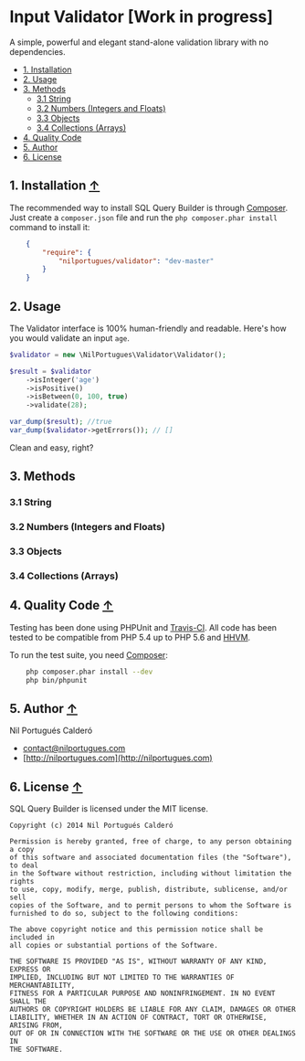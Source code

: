 # Input Validator [Work in progress]

A simple, powerful and elegant stand-alone validation library with no dependencies.

<a name="index_block"></a>
* [1. Installation](#block1)
* [2. Usage](#block2)
* [3. Methods](#block3)
    * [3.1 String](#block3.1)
    * [3.2 Numbers (Integers and Floats)](#block3.2)
    * [3.3 Objects](#block3.3)
    * [3.4 Collections (Arrays)](#block3.4)
* [4. Quality Code](#block4)
* [5. Author](#block5)
* [6. License](#block6)

<a name="block1"></a>
## 1. Installation [↑](#index_block)
The recommended way to install SQL Query Builder is through [Composer](http://getcomposer.org). Just create a ``composer.json`` file and run the ``php composer.phar install`` command to install it:

```json
    {
        "require": {
            "nilportugues/validator": "dev-master"
        }
    }
```

<a name="block2"></a>
## 2. Usage

The Validator interface is 100% human-friendly and readable. Here's how you would validate an input `age`.

```php
$validator = new \NilPortugues\Validator\Validator();

$result = $validator
    ->isInteger('age')
    ->isPositive()
    ->isBetween(0, 100, true)
    ->validate(28);

var_dump($result); //true
var_dump($validator->getErrors()); // []

```
Clean and easy, right?

<a name="block3"></a>
## 3. Methods

<a name="block3.1"></a>
### 3.1 String

<a name="block3.2"></a>
### 3.2 Numbers (Integers and Floats)

<a name="block3.3"></a>
### 3.3 Objects

<a name="block3.4"></a>
### 3.4 Collections (Arrays)

<a name="block4"></a>
## 4. Quality Code [↑](#index_block)
Testing has been done using PHPUnit and [Travis-CI](https://travis-ci.org). All code has been tested to be compatible from PHP 5.4 up to PHP 5.6 and [HHVM](http://hhvm.com/).

To run the test suite, you need [Composer](http://getcomposer.org):

```bash
    php composer.phar install --dev
    php bin/phpunit
```


<a name="block5"></a>
## 5. Author [↑](#index_block)
Nil Portugués Calderó

 - <contact@nilportugues.com>
 - [http://nilportugues.com](http://nilportugues.com)


<a name="block6"></a>
## 6. License [↑](#index_block)
SQL Query Builder is licensed under the MIT license.

```
Copyright (c) 2014 Nil Portugués Calderó

Permission is hereby granted, free of charge, to any person obtaining a copy
of this software and associated documentation files (the "Software"), to deal
in the Software without restriction, including without limitation the rights
to use, copy, modify, merge, publish, distribute, sublicense, and/or sell
copies of the Software, and to permit persons to whom the Software is
furnished to do so, subject to the following conditions:

The above copyright notice and this permission notice shall be included in
all copies or substantial portions of the Software.

THE SOFTWARE IS PROVIDED "AS IS", WITHOUT WARRANTY OF ANY KIND, EXPRESS OR
IMPLIED, INCLUDING BUT NOT LIMITED TO THE WARRANTIES OF MERCHANTABILITY,
FITNESS FOR A PARTICULAR PURPOSE AND NONINFRINGEMENT. IN NO EVENT SHALL THE
AUTHORS OR COPYRIGHT HOLDERS BE LIABLE FOR ANY CLAIM, DAMAGES OR OTHER
LIABILITY, WHETHER IN AN ACTION OF CONTRACT, TORT OR OTHERWISE, ARISING FROM,
OUT OF OR IN CONNECTION WITH THE SOFTWARE OR THE USE OR OTHER DEALINGS IN
THE SOFTWARE.
```
